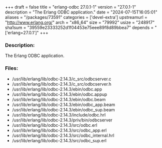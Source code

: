 +++
draft = false
title = "erlang-odbc 27.0.1-1"
version = "27.0.1-1"
description = "The Erlang ODBC application."
date = "2024-07-15T16:05:01"
aliases = "/packages/73591"
categories = ['devel-extra']
upstreamurl = "http://www.erlang.org/"
arch = "x86_64"
size = "79992"
usize = "248917"
sha1sum = "39559e23333252d1f04453e75eee89f8d89bbea7"
depends = "['erlang=27.0.1']"
+++
### Description: 
The Erlang ODBC application.

### Files: 
* /usr/lib/erlang/lib/odbc-2.14.3/c_src/odbcserver.c
* /usr/lib/erlang/lib/odbc-2.14.3/c_src/odbcserver.h
* /usr/lib/erlang/lib/odbc-2.14.3/ebin/odbc.app
* /usr/lib/erlang/lib/odbc-2.14.3/ebin/odbc.appup
* /usr/lib/erlang/lib/odbc-2.14.3/ebin/odbc.beam
* /usr/lib/erlang/lib/odbc-2.14.3/ebin/odbc_app.beam
* /usr/lib/erlang/lib/odbc-2.14.3/ebin/odbc_sup.beam
* /usr/lib/erlang/lib/odbc-2.14.3/include/odbc.hrl
* /usr/lib/erlang/lib/odbc-2.14.3/priv/bin/odbcserver
* /usr/lib/erlang/lib/odbc-2.14.3/src/odbc.erl
* /usr/lib/erlang/lib/odbc-2.14.3/src/odbc_app.erl
* /usr/lib/erlang/lib/odbc-2.14.3/src/odbc_internal.hrl
* /usr/lib/erlang/lib/odbc-2.14.3/src/odbc_sup.erl
